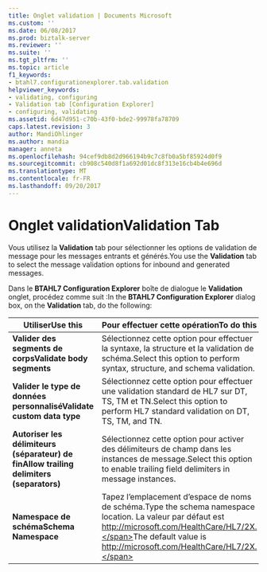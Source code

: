 ```yaml
---
title: Onglet validation | Documents Microsoft
ms.custom: ''
ms.date: 06/08/2017
ms.prod: biztalk-server
ms.reviewer: ''
ms.suite: ''
ms.tgt_pltfrm: ''
ms.topic: article
f1_keywords:
- btahl7.configurationexplorer.tab.validation
helpviewer_keywords:
- validating, configuring
- Validation tab [Configuration Explorer]
- configuring, validating
ms.assetid: 6d47d951-c70b-43f0-bde2-99978fa78709
caps.latest.revision: 3
author: MandiOhlinger
ms.author: mandia
manager: anneta
ms.openlocfilehash: 94cef9db8d2d966194b9c7c8fb0a5bf85924d0f9
ms.sourcegitcommit: cb908c540d8f1a692d01dc8f313e16cb4b4e696d
ms.translationtype: MT
ms.contentlocale: fr-FR
ms.lasthandoff: 09/20/2017
---
```

# <a name="validation-tab"></a><span data-ttu-id="d8c10-102">Onglet validation</span><span class="sxs-lookup"><span data-stu-id="d8c10-102">Validation Tab</span></span>
<span data-ttu-id="d8c10-103">Vous utilisez la **Validation** tab pour sélectionner les options de validation de message pour les messages entrants et générés.</span><span class="sxs-lookup"><span data-stu-id="d8c10-103">You use the **Validation** tab to select the message validation options for inbound and generated messages.</span></span>  
  
 <span data-ttu-id="d8c10-104">Dans le **BTAHL7 Configuration Explorer** boîte de dialogue le **Validation** onglet, procédez comme suit :</span><span class="sxs-lookup"><span data-stu-id="d8c10-104">In the **BTAHL7 Configuration Explorer** dialog box, on the **Validation** tab, do the following:</span></span>  
  
|<span data-ttu-id="d8c10-105">Utiliser</span><span class="sxs-lookup"><span data-stu-id="d8c10-105">Use this</span></span>|<span data-ttu-id="d8c10-106">Pour effectuer cette opération</span><span class="sxs-lookup"><span data-stu-id="d8c10-106">To do this</span></span>|  
|--------------|----------------|  
|<span data-ttu-id="d8c10-107">**Valider des segments de corps**</span><span class="sxs-lookup"><span data-stu-id="d8c10-107">**Validate body segments**</span></span>|<span data-ttu-id="d8c10-108">Sélectionnez cette option pour effectuer la syntaxe, la structure et la validation de schéma.</span><span class="sxs-lookup"><span data-stu-id="d8c10-108">Select this option to perform syntax, structure, and schema validation.</span></span>|  
|<span data-ttu-id="d8c10-109">**Valider le type de données personnalisé**</span><span class="sxs-lookup"><span data-stu-id="d8c10-109">**Validate custom data type**</span></span>|<span data-ttu-id="d8c10-110">Sélectionnez cette option pour effectuer une validation standard de HL7 sur DT, TS, TM et TN.</span><span class="sxs-lookup"><span data-stu-id="d8c10-110">Select this option to perform HL7 standard validation on DT, TS, TM, and TN.</span></span>|  
|<span data-ttu-id="d8c10-111">**Autoriser les délimiteurs (séparateur) de fin**</span><span class="sxs-lookup"><span data-stu-id="d8c10-111">**Allow trailing delimiters (separators)**</span></span>|<span data-ttu-id="d8c10-112">Sélectionnez cette option pour activer des délimiteurs de champ dans les instances de message.</span><span class="sxs-lookup"><span data-stu-id="d8c10-112">Select this option to enable trailing field delimiters in message instances.</span></span>|  
|<span data-ttu-id="d8c10-113">**Namespace de schéma**</span><span class="sxs-lookup"><span data-stu-id="d8c10-113">**Schema Namespace**</span></span>|<span data-ttu-id="d8c10-114">Tapez l’emplacement d’espace de noms de schéma.</span><span class="sxs-lookup"><span data-stu-id="d8c10-114">Type the schema namespace location.</span></span> <span data-ttu-id="d8c10-115">La valeur par défaut est http://microsoft.com/HealthCare/HL7/2X.</span><span class="sxs-lookup"><span data-stu-id="d8c10-115">The default value is http://microsoft.com/HealthCare/HL7/2X.</span></span>|